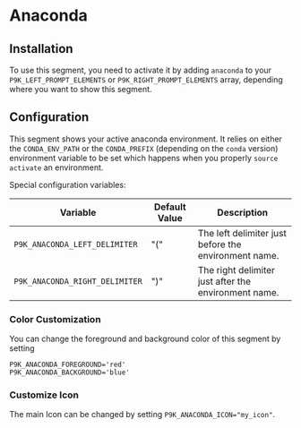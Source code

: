 # Anaconda

## Installation

To use this segment, you need to activate it by adding `anaconda` to your
`P9K_LEFT_PROMPT_ELEMENTS` or `P9K_RIGHT_PROMPT_ELEMENTS` array, depending
where you want to show this segment.

## Configuration

This segment shows your active anaconda environment. It relies on either the
`CONDA_ENV_PATH` or the `CONDA_PREFIX` (depending on the `conda` version)
environment variable to be set which happens when you properly `source
activate` an environment.

Special configuration variables:

| Variable | Default Value | Description |
|----------|---------------|-------------|
|`P9K_ANACONDA_LEFT_DELIMITER`|"("|The left delimiter just before the environment name.|
|`P9K_ANACONDA_RIGHT_DELIMITER`|")"|The right delimiter just after the environment name.|

### Color Customization

You can change the foreground and background color of this segment by setting
```
P9K_ANACONDA_FOREGROUND='red'
P9K_ANACONDA_BACKGROUND='blue'
```

### Customize Icon

The main Icon can be changed by setting `P9K_ANACONDA_ICON="my_icon"`.